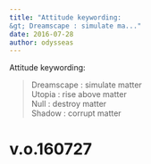 ```yaml
---
title: "Attitude keywording:
&gt; Dreamscape : simulate ma..."
date: 2016-07-28
author: odysseas
---
```


Attitude keywording:  
> Dreamscape : simulate matter  
> Utopia : rise above matter  
> Null : destroy matter  
> Shadow : corrupt matter  
# v.o.160727

